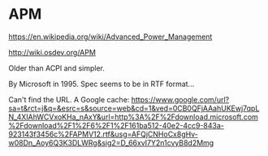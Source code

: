 # APM

<https://en.wikipedia.org/wiki/Advanced_Power_Management>

<http://wiki.osdev.org/APM>

Older than ACPI and simpler.

By Microsoft in 1995. Spec seems to be in RTF format...

Can't find the URL. A Google cache: <https://www.google.com/url?sa=t&rct=j&q=&esrc=s&source=web&cd=1&ved=0CB0QFjAAahUKEwj7qpLN_4XIAhWCVxoKHa_nAxY&url=http%3A%2F%2Fdownload.microsoft.com%2Fdownload%2F1%2F6%2F1%2F161ba512-40e2-4cc9-843a-923143f3456c%2FAPMV12.rtf&usg=AFQjCNHoCx8gHv-w08Dn_Aoy6Q3K3DLWRg&sig2=D_66xvI7Y2n1cvyB8d2Mmg>
